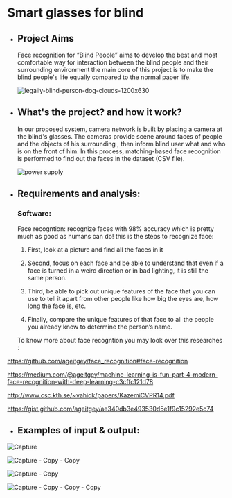 # Smart glasses for blind

- ##  Project Aims

  Face recognition for “Blind People” aims to develop the best and most comfortable way for interaction between the blind people and their    surrounding environment the main core of this project is to make the blind people's life equally compared to the normal paper life.


  ![legally-blind-person-dog-clouds-1200x630](https://user-images.githubusercontent.com/37952915/59888573-9d1a4e80-93c8-11e9-8462-926b4f2a2111.jpg)


 




-  ## What's the project? and how it work?

    In our proposed system, camera network is built by placing a camera at the blind's glasses.
    The cameras provide scene around faces of people and the objects of his surrounding , then inform blind user what and who is on the front of him.
In this process, matching-based face recognition is performed to find out the faces in the dataset (CSV file).

   
     ![power supply](https://user-images.githubusercontent.com/37952915/59888392-ba9ae880-93c7-11e9-93a0-6c568809d9ce.PNG)


- ## Requirements and analysis:

  ### Software:
    Face recogntion:  recognize faces with 98% accuracy which is pretty much as good as humans can do!
   this is the steps to recognize face:
   
    1. First, look at a picture and find all the faces in it

    2. Second, focus on each face and be able to understand that even if a face is turned in a weird direction or in bad lighting, it is still the same person.

    3. Third, be able to pick out unique features of the face that you can use to tell it apart from other people like how big the eyes are, how long the face is, etc.

    4. Finally, compare the unique features of that face to all the people you already know to determine the person’s name.
    

    To know more about face recogntion you may look over this researches :

https://github.com/ageitgey/face_recognition#face-recognition

https://medium.com/@ageitgey/machine-learning-is-fun-part-4-modern-face-recognition-with-deep-learning-c3cffc121d78

http://www.csc.kth.se/~vahidk/papers/KazemiCVPR14.pdf

https://gist.github.com/ageitgey/ae340db3e493530d5e1f9c15292e5c74


 -  ## Examples of input & output:
 
 
 ![Capture](https://user-images.githubusercontent.com/37952915/59889655-a1953600-93cd-11e9-9c90-1d234e644e98.PNG)
 
 
 
 
 ![Capture - Copy - Copy](https://user-images.githubusercontent.com/37952915/59890497-744a8700-93d1-11e9-9904-b7432d53e9f9.PNG)




![Capture - Copy](https://user-images.githubusercontent.com/37952915/59890596-ea4eee00-93d1-11e9-9196-d5cbed844846.PNG)




![Capture - Copy - Copy - Copy](https://user-images.githubusercontent.com/37952915/59890622-094d8000-93d2-11e9-9922-d002296eee14.PNG)


   
